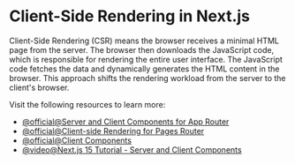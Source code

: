 # Client-Side Rendering in Next.js

Client-Side Rendering (CSR) means the browser receives a minimal HTML page from the server. The browser then downloads the JavaScript code, which is responsible for rendering the entire user interface. The JavaScript code fetches the data and dynamically generates the HTML content in the browser. This approach shifts the rendering workload from the server to the client's browser.

Visit the following resources to learn more:

- [@official@Server and Client Components for App Router](https://nextjs.org/docs/app/getting-started/server-and-client-components)
- [@official@Client-side Rendering for Pages Router](https://nextjs.org/docs/pages/building-your-application/rendering/client-side-rendering)
- [@official@Client Components](https://nextjs.org/docs/14/app/building-your-application/rendering/client-components)
- [@video@Next.js 15 Tutorial - Server and Client Components](https://www.youtube.com/watch?v=dMCSiA5gzkU)